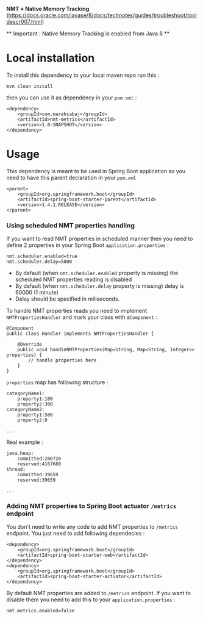 **NMT = Native Memory Tracking** (https://docs.oracle.com/javase/8/docs/technotes/guides/troubleshoot/tooldescr007.html)

** Important : Native Memory Tracking is enabled from Java 8 **

# Local installation

To install this dependency to your local maven repo run this : 

```
mvn clean install
```

then you can use it as dependency in your `pom.xml` : 

```
<dependency>
    <groupId>com.marekcabaj</groupId>
    <artifactId>nmt-metrics</artifactId>
    <version>1.0-SNAPSHOT</version>
</dependency>
```

# Usage

This dependency is meant to be used in Spring Boot application so you need to have this parent declaration in your `pom.xml` 

```
<parent>
    <groupId>org.springframework.boot</groupId>
    <artifactId>spring-boot-starter-parent</artifactId>
    <version>1.4.1.RELEASE</version>
</parent>
```

### Using scheduled NMT properties handling

If you want to read NMT properties in scheduled manner then you need to define 2 properties in your Spring Boot `application.properties` : 

```
nmt.scheduler.enabled=true
nmt.scheduler.delay=5000
```

* By default (when `nmt.scheduler.enabled` property is missing) the scheduled NMT properties reading is disabled
* By default (when `nmt.scheduler.delay` property is missing) delay is 60000 (1 minute) 
* Delay should be specified in miliseconds. 

To handle NMT properties reads you need to implement `NMTPropertiesHandler` and mark your class with `@Component` : 

```
@Component
public class Handler implements NMTPropertiesHandler {

    @Override
    public void handleNMTProperties(Map<String, Map<String, Integer>> properties) {
        // handle properties here
    }
}
```

`properties` map has following structure : 

```
categoryName1:
	property1:100
	property2:300
categoryName2:
	property1:500
	property2:0

...

```

Real example : 

```
java.heap:
	committed:286720
	reserved:4167680
thread:
	committed:39659
	reserved:39659

...

```


### Adding NMT properties to Spring Boot actuator `/metrics` endpoint

You don't need to write any code to add NMT properties to `/metrics` endpoint. You just need to add following dependecies : 

```
<dependency>
    <groupId>org.springframework.boot</groupId>
    <artifactId>spring-boot-starter-web</artifactId>
</dependency>
<dependency>
    <groupId>org.springframework.boot</groupId>
    <artifactId>spring-boot-starter-actuator</artifactId>
</dependency>
```

By default NMT properties are added to `/metrics` endpoint. If you want to disable them you need to add this to your `application.properties` : 

```
nmt.metrics.enabled=false
```
